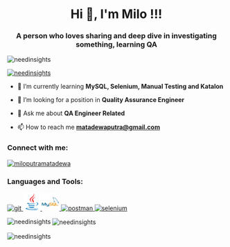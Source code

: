 <h1 align="center">Hi 👋, I'm Milo !!!</h1>
<h3 align="center">A person who loves sharing and deep dive in investigating something, learning QA</h3>

<p align="left"> <img src="https://komarev.com/ghpvc/?username=needinsights&label=Profile%20views&color=0e75b6&style=flat" alt="needinsights" /> </p>

<p align="left"> <a href="https://github.com/ryo-ma/github-profile-trophy"><img src="https://github-profile-trophy.vercel.app/?username=needinsights" alt="needinsights" /></a> </p>

- 🌱 I’m currently learning **MySQL, Selenium, Manual Testing and Katalon**

- 🤝 I’m looking for a position in **Quality Assurance Engineer**

- 💬 Ask me about **QA Engineer Related**

- 📫 How to reach me **matadewaputra@gmail.com**

<h3 align="left">Connect with me:</h3>
<p align="left">
<a href="https://linkedin.com/in/miloputramatadewa" target="blank"><img align="center" src="https://raw.githubusercontent.com/rahuldkjain/github-profile-readme-generator/master/src/images/icons/Social/linked-in-alt.svg" alt="miloputramatadewa" height="30" width="40" /></a>
</p>

<h3 align="left">Languages and Tools:</h3>
<p align="left"> <a href="https://git-scm.com/" target="_blank" rel="noreferrer"> <img src="https://www.vectorlogo.zone/logos/git-scm/git-scm-icon.svg" alt="git" width="40" height="40"/> </a> <a href="https://www.java.com" target="_blank" rel="noreferrer"> <img src="https://raw.githubusercontent.com/devicons/devicon/master/icons/java/java-original.svg" alt="java" width="40" height="40"/> </a> <a href="https://www.mysql.com/" target="_blank" rel="noreferrer"> <img src="https://raw.githubusercontent.com/devicons/devicon/master/icons/mysql/mysql-original-wordmark.svg" alt="mysql" width="40" height="40"/> </a> <a href="https://postman.com" target="_blank" rel="noreferrer"> <img src="https://www.vectorlogo.zone/logos/getpostman/getpostman-icon.svg" alt="postman" width="40" height="40"/> </a> <a href="https://www.selenium.dev" target="_blank" rel="noreferrer"> <img src="https://raw.githubusercontent.com/detain/svg-logos/780f25886640cef088af994181646db2f6b1a3f8/svg/selenium-logo.svg" alt="selenium" width="40" height="40"/> </a> </p>

<p><img align="left" src="https://github-readme-stats.vercel.app/api/top-langs?username=needinsights&show_icons=true&locale=en&layout=compact" alt="needinsights" /></p>

<p>&nbsp;<img align="center" src="https://github-readme-stats.vercel.app/api?username=needinsights&show_icons=true&locale=en" alt="needinsights" /></p>

<p><img align="center" src="https://github-readme-streak-stats.herokuapp.com/?user=needinsights&" alt="needinsights" /></p>
